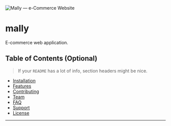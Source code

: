 <img src="Mally — e-Commerce Website.png" alt="Mally — e-Commerce Website">

# mally
E-commerce web application.

## Table of Contents (Optional)

> If your `README` has a lot of info, section headers might be nice.

- [Installation](#installation)
- [Features](#features)
- [Contributing](#contributing)
- [Team](#team)
- [FAQ](#faq)
- [Support](#support)
- [License](#license)


---
